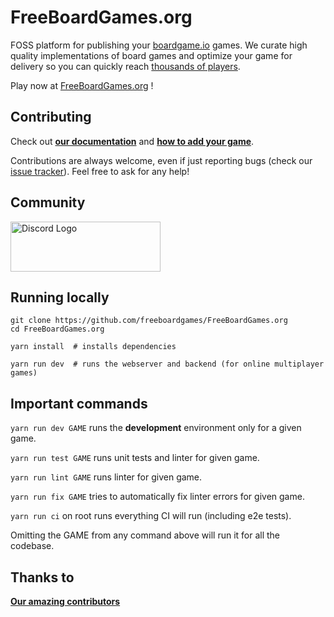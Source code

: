 # FreeBoardGames.org

FOSS platform for publishing your [boardgame.io](https://boardgame.io) games. We curate high quality implementations of board games and optimize your game for delivery so you can quickly reach [thousands of players](https://stats.freeboardgames.org).

Play now at [FreeBoardGames.org](https://FreeBoardGames.org/) !

## Contributing

Check out [**our documentation**](https://www.freeboardgames.org/docs/) and [**how to add your game**](https://www.freeboardgames.org/docs/?path=/docs/documentation-adding-a-new-game--page).

Contributions are always welcome, even if just reporting bugs (check our [issue tracker](https://github.com/freeboardgames/FreeBoardGames.org/issues)). Feel free to ask for any help!

## Community

<a href="https://discord.gg/AaE6n3n" target="_blank"><img src="https://discordapp.com/assets/fc0b01fe10a0b8c602fb0106d8189d9b.png" alt="Discord Logo" width="240" height="80" /></a>

## Running locally

```
git clone https://github.com/freeboardgames/FreeBoardGames.org
cd FreeBoardGames.org

yarn install  # installs dependencies

yarn run dev  # runs the webserver and backend (for online multiplayer games)
```

## Important commands

`yarn run dev GAME` runs the **development** environment only for a given game.

`yarn run test GAME` runs unit tests and linter for given game.

`yarn run lint GAME` runs linter for given game.

`yarn run fix GAME` tries to automatically fix linter errors for given game.

`yarn run ci` on root runs everything CI will run (including e2e tests).

Omitting the GAME from any command above will run it for all the codebase.

##  Thanks to

[**Our amazing contributors**](https://www.FreeBoardGames.org/about)
